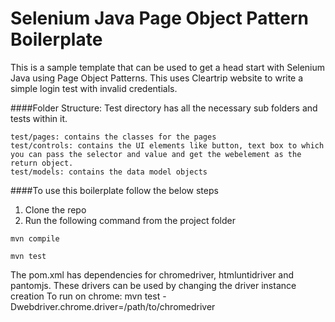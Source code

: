 # Selenium Java Page Object Pattern Boilerplate


This is a sample template that can be used to get a head start with Selenium Java using Page Object Patterns.  This uses Cleartrip website to write a simple login test with invalid credentials.

####Folder Structure:
Test directory has all the necessary sub folders and tests within it.
````
test/pages: contains the classes for the pages
test/controls: contains the UI elements like button, text box to which you can pass the selector and value and get the webelement as the return object.
test/models: contains the data model objects
````
####To use this boilerplate follow the below steps
1. Clone the repo
2.  Run the following command from the project folder 
```
mvn compile
```
```
mvn test
```

The pom.xml has dependencies for chromedriver, htmluntidriver and pantomjs. These drivers can be used by changing the driver instance creation
To run on chrome:
 mvn test -Dwebdriver.chrome.driver=/path/to/chromedriver
    
